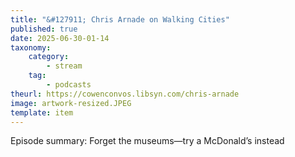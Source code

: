 ```yaml
---
title: "&#127911; Chris Arnade on Walking Cities"
published: true
date: 2025-06-30-01-14
taxonomy:
    category:
        - stream
    tag:
        - podcasts
theurl: https://cowenconvos.libsyn.com/chris-arnade
image: artwork-resized.JPEG
template: item
---
```


Episode summary: Forget the museums&mdash;try a McDonald&rsquo;s instead
